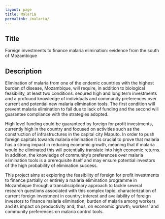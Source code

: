 ```yaml
---
layout: page
title: Malaria
permalink: /malaria/
---
```


## Title 
Foreign investments to finance malaria elimination: evidence from the south of Mozambique

## Description

Elimination of malaria from one of the endemic countries with the highest burden of disease, Mozambique, will require, in addition to biological feasibility, at least two conditions: secured high and long term investments and a profound knowledge of individuals and community preferences over current and potential new malaria elimination tools. The first condition will prevent malaria elimination to fail due to lack of funding and the second will guarantee compliance with the strategies adopted.  

High level funding could be guaranteed by foreign for profit investments, currently high in the country and focused on activities such as the construction of infrastructures in the capital city Maputo. In order to push foreign capitals towards malaria elimination it is crucial to prove that malaria has a strong impact in reducing economic growth, meaning that if malaria would be eliminated this will potentially translate into high economic returns. In addition, the knowledge of community’s preferences over malaria elimination tools is a prerequisite itself and may ensure potential investors of the high probability of elimination success.  

This project aims at exploring the feasibility of foreign for profit investments to finance partially or entirely a malaria elimination programme in Mozambique through a transdisciplinary approach to tackle several research questions associated with this complex topic: characterization of current foreign investment in country; interest and availability of foreign investors to finance malaria elimination; burden of malaria among workers and its impact on productivity and, thus, on economic growth; workers’ and community preferences on malaria control tools.
